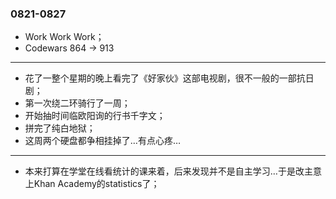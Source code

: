 ### 0821-0827

- Work Work Work；
- Codewars 864 →  913

---

- 花了一整个星期的晚上看完了《好家伙》这部电视剧，很不一般的一部抗日剧；
- 第一次绕二环骑行了一周；
- 开始抽时间临欧阳询的行书千字文；
- 拼完了纯白地狱；
- 这周两个硬盘都争相挂掉了…有点心疼…


---

- 本来打算在学堂在线看统计的课来着，后来发现并不是自主学习…于是改主意上Khan Academy的statistics了；

